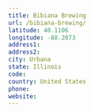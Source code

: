 ```yaml
---
title: Bibiana Brewing
url: /bibiana-brewing/
latitude: 40.1106
longitude: -88.2073
address1: 
address2: 
city: Urbana
state: Illinois
code: 
country: United States
phone: 
website: 
---
```


